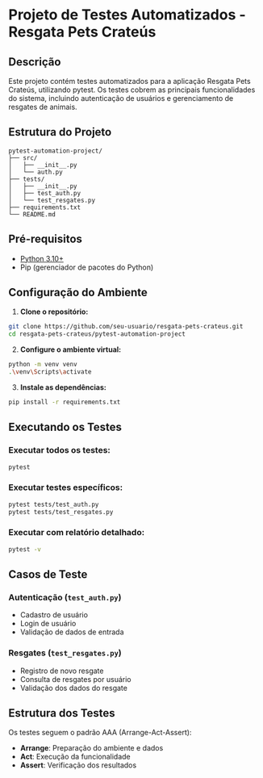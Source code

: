 # Projeto de Testes Automatizados - Resgata Pets Crateús

## Descrição
Este projeto contém testes automatizados para a aplicação Resgata Pets Crateús, utilizando pytest. Os testes cobrem as principais funcionalidades do sistema, incluindo autenticação de usuários e gerenciamento de resgates de animais.

## Estrutura do Projeto
```
pytest-automation-project/
├── src/
│   ├── __init__.py
│   └── auth.py
├── tests/
│   ├── __init__.py
│   ├── test_auth.py
│   └── test_resgates.py
├── requirements.txt
└── README.md
```

## Pré-requisitos
- [Python 3.10+](https://www.python.org/downloads/)
- Pip (gerenciador de pacotes do Python)

## Configuração do Ambiente

1. **Clone o repositório:**
```bash
git clone https://github.com/seu-usuario/resgata-pets-crateus.git
cd resgata-pets-crateus/pytest-automation-project
```

2. **Configure o ambiente virtual:**
```bash
python -m venv venv
.\venv\Scripts\activate
```

3. **Instale as dependências:**
```bash
pip install -r requirements.txt
```

## Executando os Testes

### Executar todos os testes:
```bash
pytest
```

### Executar testes específicos:
```bash
pytest tests/test_auth.py
pytest tests/test_resgates.py
```

### Executar com relatório detalhado:
```bash
pytest -v
```

## Casos de Teste

### Autenticação (`test_auth.py`)
- Cadastro de usuário
- Login de usuário
- Validação de dados de entrada

### Resgates (`test_resgates.py`)
- Registro de novo resgate
- Consulta de resgates por usuário
- Validação dos dados do resgate

## Estrutura dos Testes
Os testes seguem o padrão AAA (Arrange-Act-Assert):
- **Arrange**: Preparação do ambiente e dados
- **Act**: Execução da funcionalidade
- **Assert**: Verificação dos resultados